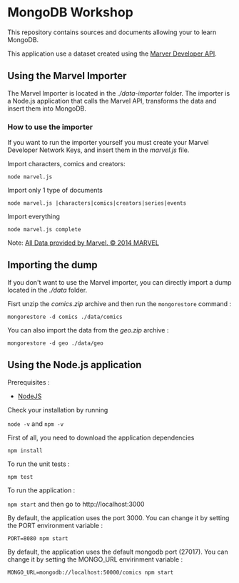 MongoDB Workshop
================

This repository contains sources and documents allowing your to learn MongoDB.

This application use a dataset created using the [Marver Developer API](https://developer.marvel.com/). 

## Using the Marvel Importer
The Marvel Importer is located in the *./data-importer* folder. The importer is a Node.js application that calls the Marvel API, transforms the data and insert them into MongoDB.


### How to use the importer

If you want to run the importer yourself you must create your Marvel Developer Network Keys, and insert them in the *marvel.js* file.

Import characters, comics and creators:

`node marvel.js`

Import only 1 type of documents

`node marvel.js |characters|comics|creators|series|events`

Import everything

`node marvel.js complete`


Note: [All Data provided by Marvel. © 2014 MARVEL](http://marvel.com)


## Importing the dump

If you don't want to use the Marvel importer, you can directly import a dump located in the *./data* folder.

Fisrt unzip the *comics.zip* archive and then run the `mongorestore` command :

`mongorestore -d comics ./data/comics`

You can also import the data from the *geo.zip* archive :

`mongorestore -d geo ./data/geo`


## Using the Node.js application

Prerequisites :

* [NodeJS](http://nodejs.org/)

Check your installation by running

`node -v` and `npm -v`

First of all, you need to download the application dependencies

`npm install`

To run the unit tests :

`npm test`

To run the application :

`npm start` and then go to http://localhost:3000

By default, the application uses the port 3000. You can change it by setting the PORT environment variable :

`PORT=8080 npm start`

By default, the application uses the default mongodb port (27017). You can change it by setting the MONGO_URL envirinment variable :

`MONGO_URL=mongodb://localhost:50000/comics npm start`

